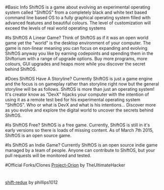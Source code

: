 #Basic Info
ShiftOS is a game about evolving an experimental operating system called "ShiftOS" from a completely black and white text based command line based OS to a fully graphical operating system filled with advanced features and beautiful colours. The level of customization will exceed the levels of real world operating systems

#Is ShiftOS A Linear Game?
Think of ShiftOS as if it was an open world game yet the "world" is the desktop environment of your computer. The game is non-linear meaning you can focus on expanding and evolving ShiftOS anyway you like by earning codepoints and spending them in the Shiftorium with a range of upgrade options. Buy more programs, more colours, GUI upgrades and heaps more while you discover the secret behind ShiftOS.

#Does ShiftOS Have A Storyline?
Currently ShiftOS is just a game engine and the focus is on gameplay rather than storyline right now but the general storyline will be as follows. ShiftOS is more than just an operating system! It's creator know as "DevX" hijacks your computer with the intention of using it as a remote test bed for his experimental operating system "ShiftOS". Who or what is DevX and what is his intentions... Discover more as you evolve and explore the digital world to uncover the secrets behind ShiftOS.

#Is ShiftOS Free?
ShiftOS is a free game. Currently, ShiftOS is still in it's early versions so there is loads of missing content. As of March 7th 2015, ShiftOS is an open source game.

#Is ShiftOS an Indie Game?
Currently ShiftOS is an open source indie game managed by a team of people. Anyone can contribute to ShiftOS, but your pull requests will be monitored and tested.

#Official Forks/Clones
[Project-Orion](https://github.com/ShiftOS/Project-Orion) by TheUltimateHacker
#
[shift-redux](https://github.com/ShiftOS/shift-redux) by phillips1012
